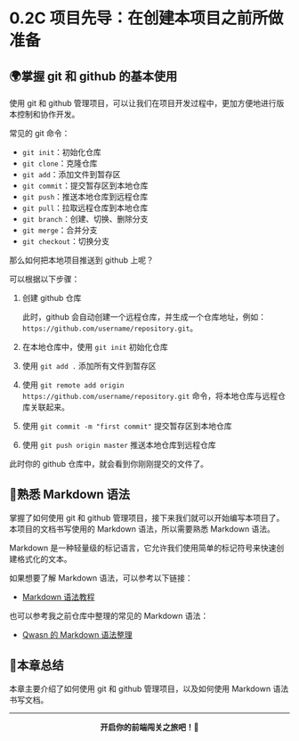 # 0.2C 项目先导：在创建本项目之前所做准备

## 🌍掌握 git 和 github 的基本使用

使用 git 和 github 管理项目，可以让我们在项目开发过程中，更加方便地进行版本控制和协作开发。

常见的 git 命令：

- `git init`：初始化仓库
- `git clone`：克隆仓库
- `git add`：添加文件到暂存区
- `git commit`：提交暂存区到本地仓库
- `git push`：推送本地仓库到远程仓库
- `git pull`：拉取远程仓库到本地仓库
- `git branch`：创建、切换、删除分支
- `git merge`：合并分支
- `git checkout`：切换分支

那么如何把本地项目推送到 github 上呢？

可以根据以下步骤：

1. 创建 github 仓库

    此时，github 会自动创建一个远程仓库，并生成一个仓库地址，例如：`https://github.com/username/repository.git`。

2. 在本地仓库中，使用 `git init` 初始化仓库

3. 使用 `git add .` 添加所有文件到暂存区

4. 使用 `git remote add origin https://github.com/username/repository.git` 命令，将本地仓库与远程仓库关联起来。

5. 使用 `git commit -m "first commit"` 提交暂存区到本地仓库

6. 使用 `git push origin master` 推送本地仓库到远程仓库

此时你的 github 仓库中，就会看到你刚刚提交的文件了。

## 📘熟悉 Markdown 语法

掌握了如何使用 git 和 github 管理项目，接下来我们就可以开始编写本项目了。本项目的文档书写使用的 Markdown 语法，所以需要熟悉 Markdown 语法。

Markdown 是一种轻量级的标记语言，它允许我们使用简单的标记符号来快速创建格式化的文本。

如果想要了解 Markdown 语法，可以参考以下链接：
- [Markdown 语法教程](https://www.runoob.com/markdown/md-tutorial.html)

也可以参考我之前仓库中整理的常见的 Markdown 语法：
- [Qwasn 的 Markdown 语法整理](https://github.com/Qwasn123/MarkDown_Note)

## 📝本章总结

本章主要介绍了如何使用 git 和 github 管理项目，以及如何使用 Markdown 语法书写文档。

---

<div align="center">
  <strong>开启你的前端闯关之旅吧！🚀</strong>
</div>